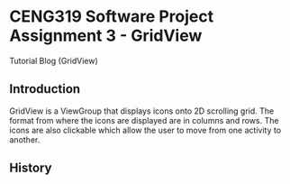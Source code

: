 # CENG319 Software Project Assignment 3 - GridView
Tutorial Blog (GridView)

## Introduction
GridView is a ViewGroup that displays icons onto 2D scrolling grid. The format from where the icons are displayed are in columns and rows. The icons are also clickable which allow the user to move from one activity to another. 

## History
